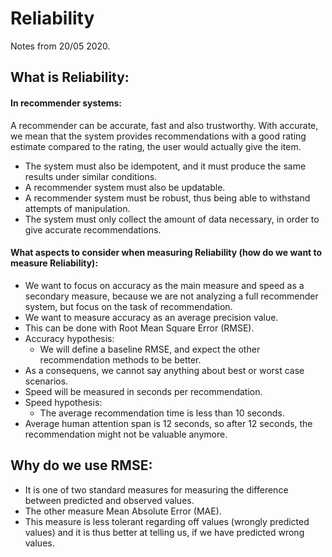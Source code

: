 # Reliability
Notes from 20/05 2020.

## What is Reliability:


#### In recommender systems:
A recommender can be accurate, fast and also trustworthy. With accurate, we mean that the system provides recommendations with a good rating estimate compared to the rating, the user would actually give the item.

* The system must also be idempotent, and it must produce the same results under similar conditions.
* A recommender system must also be updatable.
* A recommender system must be robust, thus being able to withstand attempts of manipulation.
* The system must only collect the amount of data necessary, in order to give accurate recommendations.

#### What aspects to consider when measuring Reliability (how do we want to measure Reliability):
* We want to focus on accuracy as the main measure and speed as a secondary measure, because we are not analyzing a full recommender system, but focus on the task of recommendation.
* We want to measure accuracy as an average precision value.
* This can be done with Root Mean Square Error (RMSE).
* Accuracy hypothesis:
  * We will define a baseline RMSE, and expect the other recommendation methods to be better.  
* As a consequens, we cannot say anything about best or worst case scenarios.
* Speed will be measured in seconds per recommendation.
* Speed hypothesis:
  * The average recommendation time is less than 10 seconds.
* Average human attention span is 12 seconds, so after 12 seconds, the recommendation might not be valuable anymore.

## Why do we use RMSE:
* It is one of two standard measures for measuring the difference between predicted and observed values.
* The other measure Mean Absolute Error (MAE).
* This measure is less tolerant regarding off values (wrongly predicted values) and it is thus better at telling us, if we have predicted wrong values.
